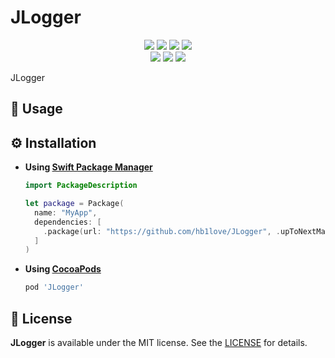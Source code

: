 # JLogger

<p align="center">
<a href="https://swift.org" target="_blank"><img src="https://img.shields.io/badge/Swift-5.3-orange.svg"></a>
<a href="https://cocoapods.org/pods/JLogger" target="_blank"><img src="https://img.shields.io/cocoapods/p/JLogger.svg?style=flat"></a>
<a href="https://cocoapods.org/pods/JLogger" target="_blank"><img src="http://img.shields.io/cocoapods/v/JLogger.svg"></a>
<a href="https://swift.org/package-manager" target="_blank"><img src="https://img.shields.io/badge/Swift%20Package%20Manager-compatible-4BC51D.svg?style=flat"></a>
<br />
<a href="https://github.com/hb1love/JLogger/actions"><img src="https://github.com/hb1love/JLogger/workflows/CI/badge.svg?branch=main"></a>
<a href="https://codecov.io/gh/hb1love/JLogger" target="_blank"><img src="https://codecov.io/gh/hb1love/JLogger/branch/main/graph/badge.svg"></a>
<a href="LICENSE"><img src="https://img.shields.io/github/license/hb1love/JLogger"></a>
</p>

JLogger

## 🌷 Usage


## ⚙️ Installation

- **Using [Swift Package Manager](https://swift.org/package-manager/)**

  ```swift
  import PackageDescription

  let package = Package(
    name: "MyApp",
    dependencies: [
      .package(url: "https://github.com/hb1love/JLogger", .upToNextMajor(from: "1.0.0"))
    ]
  )
  ```

- **Using [CocoaPods](https://cocoapods.org)**

  ```ruby
  pod 'JLogger'
  ```

## 👮‍ License

**JLogger** is available under the MIT license. See the [LICENSE](LICENSE) for details.
